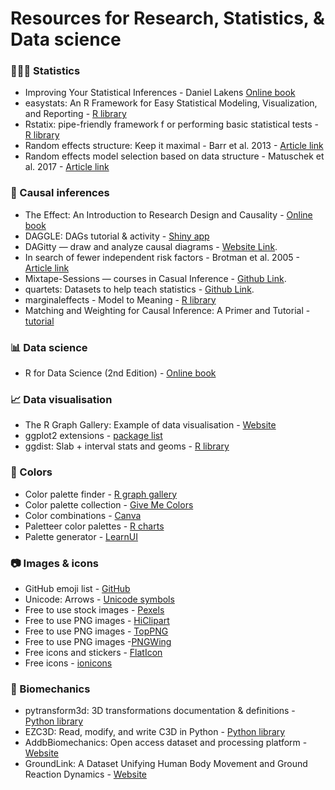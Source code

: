 # Resources for Research, Statistics, & Data science
 
### 🧑‍🤝‍🧑 Statistics
* Improving Your Statistical Inferences - Daniel Lakens [Online book](https://lakens.github.io/statistical_inferences/)
* easystats: An R Framework for Easy Statistical Modeling, Visualization, and Reporting - [R library](https://easystats.github.io/easystats/)
* Rstatix: pipe-friendly framework f or performing basic statistical tests - [R library](https://rpkgs.datanovia.com/rstatix/)
* Random effects structure: Keep it maximal - Barr et al. 2013 - [Article link](https://doi.org/10.1016/j.jml.2012.11.001)
* Random effects model selection based on data structure - Matuschek et al. 2017 - [Article link](https://doi.org/10.1016/j.jml.2017.01.001)

### :twisted_rightwards_arrows: Causal inferences
* The Effect: An Introduction to Research Design and Causality - [Online book](https://www.theeffectbook.net/index.html)
* DAGGLE: DAGs tutorial & activity - [Shiny app](https://cbdrh.shinyapps.io/daggle)
* DAGitty — draw and analyze causal diagrams - [Website Link](https://www.dagitty.net/).
* In search of fewer independent risk factors - Brotman et al. 2005 - [Article link](https://doi.org/10.1001/archinte.165.2.138)
* Mixtape-Sessions — courses in Casual Inference - [Github Link](https://github.com/Mixtape-Sessions/).
* quartets: Datasets to help teach statistics - [Github Link](https://r-causal.github.io/quartets/).
* marginaleffects - Model to Meaning - [R library](https://marginaleffects.com/)
* Matching and Weighting for Causal Inference: A Primer and Tutorial - [tutorial](https://iqss.github.io/dss-ps/)


### 📊 Data science
* R for Data Science (2nd Edition) - [Online book](https://r4ds.hadley.nz/)
  
### :chart_with_upwards_trend: Data visualisation
* The R Graph Gallery: Example of data visualisation - [Website](https://r-graph-gallery.com/index.html)
* ggplot2 extensions - [package list](https://exts.ggplot2.tidyverse.org/gallery/)
* ggdist: Slab + interval stats and geoms - [R library](https://cran.r-project.org/web/packages/ggdist/vignettes/slabinterval.html)

### 🎨 Colors
* Color palette finder - [R graph gallery](https://r-graph-gallery.com/color-palette-finder)
* Color palette collection - [Give Me Colors](https://observablehq.com/@makio135/give-me-colors)
* Color combinations - [Canva]([https://observablehq.com/@makio135/give-me-colors](https://www.canva.com/learn/100-color-combinations/))
* Paletteer color palettes - [R charts](https://r-charts.com/color-palettes/)
* Palette generator - [LearnUI](https://www.learnui.design/tools/data-color-picker.html)

### 📷 Images & icons
* GitHub emoji list - [GitHub](https://gist.github.com/rxaviers/7360908)
* Unicode: Arrows - [Unicode symbols](http://xahlee.info/comp/unicode_arrows.html)
* Free to use stock images - [Pexels](https://www.pexels.com/)
* Free to use PNG images - [HiClipart](https://www.hiclipart.com/)
* Free to use PNG images - [TopPNG](https://toppng.com/)
* Free to use PNG images -[PNGWing](https://www.pngwing.com/)
* Free icons and stickers - [FlatIcon](https://www.flaticon.com/)
* Free icons - [ionicons](https://ionic.io/ionicons/)

### 🦴 Biomechanics
* pytransform3d: 3D transformations documentation & definitions - [Python library](https://dfki-ric.github.io/pytransform3d/)
* EZC3D: Read, modify, and write C3D in Python - [Python library](https://github.com/pyomeca/ezc3d)
* AddbBiomechanics: Open access dataset and processing platform - [Website](https://addbiomechanics.org/)
* GroundLink: A Dataset Unifying Human Body Movement and Ground Reaction Dynamics - [Website](https://csr.bu.edu/groundlink/)


